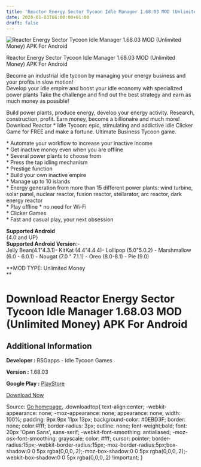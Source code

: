 ```yaml
---
title: 'Reactor Energy Sector Tycoon Idle Manager 1.68.03 MOD (Unlimited Money) APK For Android'
date: 2020-01-03T06:00:00+01:00
draft: false
---
```


![Reactor Energy Sector Tycoon Idle Manager 1.68.03 MOD (Unlimited Money) APK For Android](https://i2.wp.com/apkhome.net/wp-content/uploads/2020/01/Reactor-Energy-Sector-Tycoon-Idle-Manager-1.68.03-MOD-Unlimited-Money.png "Reactor Energy Sector Tycoon Idle Manager 1.68.03 MOD (Unlimited Money) APK For Android")

  

Reactor Energy Sector Tycoon Idle Manager 1.68.03 MOD (Unlimited Money) APK For Android

Become an industrial idle tycoon by managing your energy business and your profits in slow motion!  
Develop your idle empire and boost your idle economy with specialized power plants Take the challenge and find out the best strategy and earn as much money as possible!

Build power plants, produce energy, develop your energy activity. Research, construction, profit. Earn money, become a billionaire and much more! Download Reactor \* Idle Tycoon: epic, stimulating and addictive Idle Clicker Game for FREE and make a fortune. Ultimate Business Tycoon game.

\* Automate your workflow to increase your inactive income  
\* Get inactive money even when you are offline  
\* Several power plants to choose from  
\* Press the tap idling mechanism  
\* Prestige function  
\* Build your own inactive empire  
\* Manage up to 10 islands  
\* Energy generation from more than 15 different power plants: wind turbine, solar panel, nuclear reactor, fusion reactor, stellarator, arc reactor, dark energy reactor  
\* Play offline \* no need for Wi-Fi  
\* Clicker Games  
\* Fast and casual play, your next obsession

**Supported Android**  
{4.0 and UP}  
**Supported Android Version**:-  
Jelly Bean(4.1"4.3.1)- KitKat (4.4"4.4.4)- Lollipop (5.0"5.0.2) - Marshmallow (6.0 - 6.0.1) - Nougat (7.0 " 7.1.1) - Oreo (8.0-8.1) - Pie (9.0)

**MOD TYPE: Unlimited Money  
**

Download Reactor Energy Sector Tycoon Idle Manager 1.68.03 MOD (Unlimited Money) APK For Android
================================================================================================

Additional Information
----------------------

**Developer :** RSGapps - Idle Tycoon Games

**Version :** 1.68.03

**Google Play :** [PlayStore](https://play.google.com/store/apps/details?id=com.rsgapps.reactor)

  

[Download Now](https://store4app.co/post/reactor-energy-sector-tycoon-idle-manager-1-68-03-mod-unlimited-money-apk-for-android_1577955634)

  
Source: [Go homepage.](https://store4app.co/post/reactor-energy-sector-tycoon-idle-manager-1-68-03-mod-unlimited-money-apk-for-android_1577955634) .downloadtop{ text-align:center; -webkit-appearance: none; -moz-appearance: none; appearance: none; width: 100%; padding: 9px 9px 11px 13px; background-color: #0EBD3F; border: none; color:#fff; border-radius: 3px; outline: none; font-weight;bold; font: 20px 'Open Sans', sans-serif; -webkit-font-smoothing: antialiased; -moz-osx-font-smoothing: grayscale; color: #fff; cursor: pointer; border-radius:15px;-webkit-border-radius:15px;-moz-border-radius:5px;box-shadow:0 0 5px rgba(0,0,0,.2);-moz-box-shadow:0 0 5px rgba(0,0,0,.2);-webkit-box-shadow:0 0 5px rgba(0,0,0,.2) !important; }